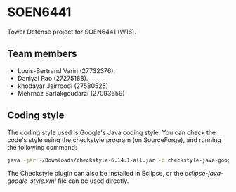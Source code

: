 # SOEN6441
Tower Defense project for SOEN6441 (W16).

## Team members
* Louis-Bertrand Varin (27732376).
* Daniyal Rao (27275188).
* khodayar Jeirroodi (27580525)
* Mehrnaz Sarlakgoudarzi (27093659)

## Coding style

The coding style used is Google's Java coding style.
You can check the code's style using the checkstyle program (on SourceForge),
and running the following command:

```bash
java -jar ~/Downloads/checkstyle-6.14.1-all.jar -c checkstyle-java-google-style.xml src/
```

The Checkstyle plugin can also be installed in Eclipse, or the *eclipse-java-google-style.xml* file
can be used directly.
